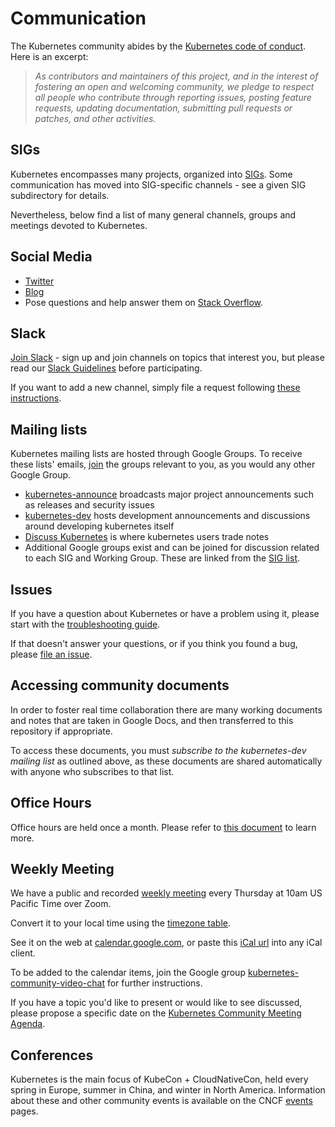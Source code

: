# Communication

The Kubernetes community abides by the [Kubernetes code of conduct].  Here is an excerpt:

> _As contributors and maintainers of this project, and in the interest
> of fostering an open and welcoming community, we pledge to respect
> all people who contribute through reporting issues, posting feature
> requests, updating documentation, submitting pull requests or patches,
> and other activities._

## SIGs

Kubernetes encompasses many projects, organized into [SIGs](/sig-list.md).
Some communication has moved into SIG-specific channels - see
a given SIG subdirectory for details.

Nevertheless, below find a list of many general channels, groups
and meetings devoted to Kubernetes.

## Social Media

* [Twitter]
* [Blog]
* Pose questions and help answer them on [Stack Overflow].

## Slack

[Join Slack] - sign up and join channels on topics that interest you, but please read our [Slack Guidelines] before participating.

If you want to add a new channel, simply file a request following [these
instructions](slack-guidelines.md#requesting-a-channel).


## Mailing lists

Kubernetes mailing lists are hosted through Google Groups.  To
receive these lists' emails,
[join](https://support.google.com/groups/answer/1067205) the groups
relevant to you, as you would any other Google Group.

* [kubernetes-announce] broadcasts major project announcements such as releases and security issues
* [kubernetes-dev] hosts development announcements and discussions around developing kubernetes itself
* [Discuss Kubernetes] is where kubernetes users trade notes
* Additional Google groups exist and can be joined for discussion related to each SIG and Working Group.  These are linked from the [SIG list](/sig-list.md).

## Issues

If you have a question about Kubernetes or have a problem using it,
please start with the [troubleshooting guide].

If that doesn't answer your questions, or if you think you found a bug,
please [file an issue].

## Accessing community documents

In order to foster real time collaboration there are many working documents
and notes that are taken in Google Docs, and then transferred to this repository
if appropriate. 

To access these documents, you must _subscribe to the kubernetes-dev mailing list_
as outlined above, as these documents are shared automatically with anyone who
subscribes to that list. 

## Office Hours

Office hours are held once a month. Please refer to [this document](/events/office-hours.md) to learn more.

## Weekly Meeting

We have a public and recorded [weekly meeting] every Thursday at 10am US Pacific Time over Zoom.

Convert it to your local time using the [timezone table].

See it on the web at [calendar.google.com], or paste this [iCal url] into any iCal client.

To be added to the calendar items, join the Google group
[kubernetes-community-video-chat] for further instructions.

If you have a topic you'd like to present or would like to see discussed,
please propose a specific date on the [Kubernetes Community Meeting Agenda].


## Conferences

Kubernetes is the main focus of KubeCon + CloudNativeCon, held every spring in Europe, summer in China, and winter in North America. Information about these and other community events is available on the CNCF [events] pages.


[Blog]: https://kubernetes.io/blog/
[calendar.google.com]: https://calendar.google.com/calendar/embed?src=cgnt364vd8s86hr2phapfjc6uk%40group.calendar.google.com&ctz=America/Los_Angeles
[Kubernetes code of conduct]: /code-of-conduct.md
[events]: https://www.cncf.io/events/
[file an issue]: https://github.com/kubernetes/kubernetes/issues/new
[iCal url]: https://calendar.google.com/calendar/ical/cgnt364vd8s86hr2phapfjc6uk%40group.calendar.google.com/public/basic.ics
[Kubernetes Community Meeting Agenda]: https://docs.google.com/document/d/1VQDIAB0OqiSjIHI8AWMvSdceWhnz56jNpZrLs6o7NJY/edit#
[kubernetes-community-video-chat]: https://groups.google.com/forum/#!forum/kubernetes-community-video-chat
[kubernetes-announce]: https://groups.google.com/forum/#!forum/kubernetes-announce
[kubernetes-dev]: https://groups.google.com/forum/#!forum/kubernetes-dev
[Discuss Kubernetes]: https://discuss.kubernetes.io
[Join Slack]: http://slack.k8s.io
[Slack Guidelines]: /communication/slack-guidelines.md
[Stack Overflow]: https://stackoverflow.com/questions/tagged/kubernetes
[timezone table]: https://www.google.com/search?q=1000+am+in+pst
[troubleshooting guide]: https://kubernetes.io/docs/tasks/debug-application-cluster/troubleshooting/
[Twitter]: https://twitter.com/kubernetesio
[weekly meeting]: https://zoom.us/my/kubernetescommunity

